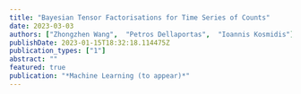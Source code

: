 ```yaml
---
title: "Bayesian Tensor Factorisations for Time Series of Counts"
date: 2023-03-03
authors: ["Zhongzhen Wang",  "Petros Dellaportas",  "Ioannis Kosmidis"]
publishDate: 2023-01-15T18:32:18.114475Z
publication_types: ["1"]
abstract: ""
featured: true
publication: "*Machine Learning (to appear)*"
---
```


